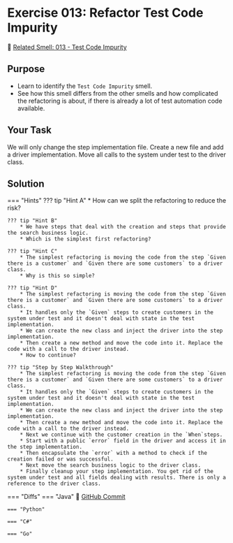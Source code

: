 # Exercise 013: Refactor Test Code Impurity
:link: [Related Smell: 013 - Test Code Impurity](/smells/013-test-code-impurity)

## Purpose
* Learn to identify the `Test Code Impurity` smell.
* See how this smell differs from the other smells and how complicated the refactoring is about, if there is already a lot of test automation code available.

## Your Task
We will only change the step implementation file. Create a new file and add a driver implementation. Move all calls to the system under test to the driver class.

## Solution

=== "Hints"
    ??? tip "Hint A"
        * How can we split the refactoring to reduce the risk?

    ??? tip "Hint B"
        * We have steps that deal with the creation and steps that provide the search business logic.
        * Which is the simplest first refactoring?

    ??? tip "Hint C"
        * The simplest refactoring is moving the code from the step `Given there is a customer` and `Given there are some customers` to a driver class.
        * Why is this so simple?

    ??? tip "Hint D"
        * The simplest refactoring is moving the code from the step `Given there is a customer` and `Given there are some customers` to a driver class.
        * It handles only the `Given` steps to create customers in the system under test and it doesn't deal with state in the test implementation.
        * We can create the new class and inject the driver into the step implementation.
        * Then create a new method and move the code into it. Replace the code with a call to the driver instead.
        * How to continue?
    
    ??? tip "Step by Step Walkthrough"
        * The simplest refactoring is moving the code from the step `Given there is a customer` and `Given there are some customers` to a driver class.
        * It handles only the `Given` steps to create customers in the system under test and it doesn't deal with state in the test implementation.
        * We can create the new class and inject the driver into the step implementation.
        * Then create a new method and move the code into it. Replace the code with a call to the driver instead.
        * Next we continue with the customer creation in the `When`steps. 
        * Start with a public `error` field in the driver and access it in the step implementation.
        * Then encapsulate the `error` with a method to check if the creation failed or was successful.
        * Next move the search business logic to the driver class.
        * Finally cleanup your step implementation. You get rid of the system under test and all fields dealing with results. There is only a reference to the driver class.


=== "Diffs"
    === "Java"
        :link: [GitHub Commit](https://github.com/Cucumber-Diseases/cucumber-diseases-java/commit/7f1bc88a325fd86a4e42b8a75a363e2195af6a0a)
    
    === "Python"

    === "C#"

    === "Go"


